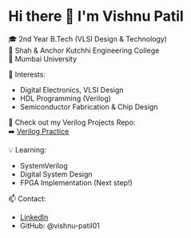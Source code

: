 # Hi there 👋 I'm Vishnu Patil

🎓 2nd Year B.Tech (VLSI Design & Technology)  
🏫 Shah & Anchor Kutchhi Engineering College  
📍 Mumbai University  

🔧 Interests:
- Digital Electronics, VLSI Design
- HDL Programming (Verilog)
- Semiconductor Fabrication & Chip Design

📘 Check out my Verilog Projects Repo:  
➡️ [Verilog Practice](https://github.com/vishnu-patil01/verilog-practice)

💡 Learning:
- SystemVerilog
- Digital System Design
- FPGA Implementation (Next step!)

📫 Contact:
- [LinkedIn]([https://linkedin.com](https://www.linkedin.com/in/vishnu-patil-617409330?utm_source=share&utm_campaign=share_via&utm_content=profile&utm_medium=android_app)) 
- GitHub: @vishnu-patil01
